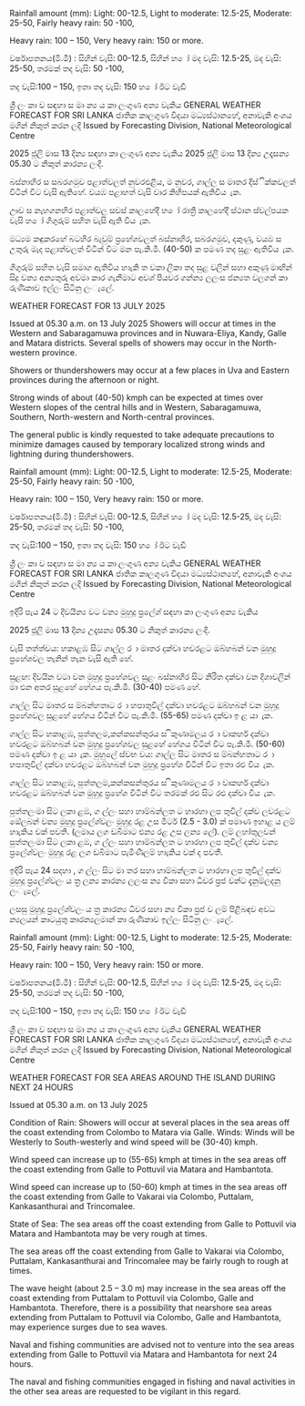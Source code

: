 Rainfall amount (mm): Light: 00-12.5, Light to moderate: 12.5-25, Moderate: 25-50, Fairly heavy rain: 50 -100,

Heavy rain: 100 – 150, Very heavy rain: 150 or more.

වර්ෂාපතනය(මි.මී) : සිහින් වැසි: 00-12.5, සිහින් හ ෝ මද වැසි: 12.5-25, මද වැසි: 25-50, තරමක් තද වැසි: 50 -100,

තද වැසි:100 – 150, ඉතා තද වැසි: 150 හ ෝ ඊට වැඩි

ශ්‍රී ලං කා ව සඳහා ස මා න්‍ය ය කා ලංගුණ අන්‍ය වැකිය GENERAL WEATHER FORECAST FOR SRI LANKA ජාතික කාලගුණ විදයා මධ්‍යස්ථානහේ, අනාවැකි අංශය මගින් නිකුත් කරන ලදි Issued by Forecasting Division, National Meteorological Centre

2025 ජූලි මාස 13 දින්‍ය සඳහා කා ලංගුණ අන්‍ය වැකිය 2025 ජූලි මාස 13 දින්‍ය උදෑසන්‍ය 05.30 ට නිකුත් කාරන්‍ය ලංදි.

බස්නාහිර ස සබරගමුව පළාත්වලත් නුවරඑළිය, ම නුවර, ගාල්ල ස මාතර දිස්ික්කවලත් විටින් විට වැසි ඇතිහේ. වයඹ පළාහත් වැසි වාර කිහිපයක් ඇතිවිය ැක.

ඌව ස නැහගනහිර පළාත්වල සවස් කාලහේදී හ ෝ රාත්‍රී කාලහේදී ස්ථාන ස්වල්පයක වැසි හ ෝ ගිගුරුම් සහිත වැසි ඇති විය ැක.

මධ්‍යම කඳුකරහේ බටහිර බැවුම් ප්‍රහේශවලත් බස්නාහිර, සබරගමුව, දකුණු, වයඹ ස උතුරු මැද පළාත්වලත් විටින් විට මන පැ.කි.මී. (40-50) ක පමණ තද සුළං ඇතිවිය ැක.

ගිගුරුම් සහිත වැසි සමාග ඇතිවිය හාැකි ත වකා ලිකා තද සුළ වලින් සහා අකුණු මාඟින් සිදු වන්‍ය අන්‍යතුරු අවමා කාර ගැනීමාට අවශ්‍ පියවර ගන්න්‍ය ලලංස ජන්‍යත වලගන් කා රුණිකාව ඉල්ලං සිටිනු ලංැලේ.

WEATHER FORECAST FOR 13 JULY 2025

Issued at 05.30 a.m. on 13 July 2025 Showers will occur at times in the Western and Sabaragamuwa provinces and in Nuwara-Eliya, Kandy, Galle and Matara districts. Several spells of showers may occur in the North-western province.

Showers or thundershowers may occur at a few places in Uva and Eastern provinces during the afternoon or night.

Strong winds of about (40-50) kmph can be expected at times over Western slopes of the central hills and in Western, Sabaragamuwa, Southern, North-western and North-central provinces.

The general public is kindly requested to take adequate precautions to minimize damages caused by temporary localized strong winds and lightning during thundershowers.

Rainfall amount (mm): Light: 00-12.5, Light to moderate: 12.5-25, Moderate: 25-50, Fairly heavy rain: 50 -100,

Heavy rain: 100 – 150, Very heavy rain: 150 or more.

වර්ෂාපතනය(මි.මී) : සිහින් වැසි: 00-12.5, සිහින් හ ෝ මද වැසි: 12.5-25, මද වැසි: 25-50, තරමක් තද වැසි: 50 -100,

තද වැසි:100 – 150, ඉතා තද වැසි: 150 හ ෝ ඊට වැඩි

ශ්‍රී ලං කා ව සඳහා ස මා න්‍ය ය කා ලංගුණ අන්‍ය වැකිය GENERAL WEATHER FORECAST FOR SRI LANKA ජාතික කාලගුණ විදයා මධ්‍යස්ථානහේ, අනාවැකි අංශය මගින් නිකුත් කරන ලදි Issued by Forecasting Division, National Meteorological Centre

ඉදිරි පැය 24 ට දිවයින්‍ය වට වන්‍ය මුහුදු ප්‍රලේශ්‍ සඳහා කා ලංගුණ අන්‍ය වැකිය

2025 ජූලි මාස 13 දින්‍ය උදෑසන්‍ය 05.30 ට නිකුත් කාරන්‍ය ලංදි.

වැසි තත්ත්වය: හකාළඹ සිට ගාල්ල ර ා මාතර දක්වා හවරළට ඔබ්හබන් වන මුහුදු ප්‍රහේශවල තැනින් තැන වැසි ඇති හේ.

සුළඟ: දිවයින වටා වන මුහුදු ප්‍රහේශවල සුළං බස්නාහිර සිට නිරිත දක්වා වන දිශාවලින් මා එන අතර සුළහේ හේගය පැ.කි.මී. (30-40) පමණ හේ.

ගාල්ල සිට මාතර ස ම්බන්හතාට ර ා හපාතුවිල් දක්වා හවරළට ඔබ්හබන් වන මුහුදු ප්‍රහේශවල සුළහේ හේගය විටින් විට පැ.කි.මී. (55-65) පමණ දක්වා ඉ ළ යා ැක.

ගාල්ල සිට හකාළඹ, පුත්තලම,කන්කසන්තුරය ස ිකුණාමලය ර ා වාකහර් දක්වා හවරළට ඔබ්හබන් වන මුහුදු ප්‍රහේශවල සුළහේ හේගය විටින් විට පැ.කි.මී. (50-60) පමණ දක්වා ඉ ළ යා ැක. මුහුලේ ස්වභ වය: ගාල්ල සිට මාතර ස ම්බන්හතාට ර ා හපාතුවිල් දක්වා හවරළට ඔබ්හබන් වන මුහුදු ප්‍රහේශ විටින් විට ඉතා රළු විය ැක.

ගාල්ල සිට හකාළඹ, පුත්තලම,කන්කසන්තුරය ස ිකුණාමලය ර ා වාකහර් දක්වා හවරළට ඔබ්හබන් වන මුහුදු ප්‍රහේශ විටින් විට තරමක් රළු සිට රළු දක්වා විය ැක.

පුත්තලංමා සිට ලකා ළඹ, ග ල්ලං සහා හාම්බන්ලත ට හාරහා ලප තුවිල් දක්ව ලවරළට ඔේලබන් වන්‍ය මුහුදු ප්‍රලේශ්‍වලං මුහුදු රළ උස මීටර් (2.5 - 3.0) ක් පමාණ ඉහාළ ය ලම් හාැකිය වක් පවතී. (ලමාය ලග ඩබිමාට එන්‍ය රළ උස ලන්‍ය ලේ). ලම් ලහා්තුලවන් පුත්තලංමා සිට ලකා ළඹ, ග ල්ලං සහා හාම්බන්ලත ට හාරහා ලප තුවිල් දක්ව වන්‍ය ප්‍රලේශ්‍වලං මුහුදු රළ ලග ඩබිමාට පැමිණීලම් හාැකිය වක් ද පවතී.

ඉදිරි පැය 24 සදහා , ග ල්ලං සිට මා තර සහා හාම්බන්ලත ට හාරහා ලප තුවිල් දක්ව මුහුදු ප්‍රලේශ්‍වලං ය ත්‍ර ලන්‍ය කාරන්‍ය ලලංස න්‍ය විකා සහා ධීවර ප්‍රජ වන්ට දැනුම්ලදනු ලංැලේ.

ලසසු මුහුදු ප්‍රලේශ්‍වලං ය ත්‍ර කාරන්‍ය ධීවර සහා න්‍ය විකා ප්‍රජ ව ලම් පිළිබඳව අවධ න්‍යලයන් කාටයුතු කාරන්‍යලමාන් කා රුණිකාව ඉල්ලං සිටිනු ලංැලේ.

Rainfall amount (mm): Light: 00-12.5, Light to moderate: 12.5-25, Moderate: 25-50, Fairly heavy rain: 50 -100,

Heavy rain: 100 – 150, Very heavy rain: 150 or more.

වර්ෂාපතනය(මි.මී) : සිහින් වැසි: 00-12.5, සිහින් හ ෝ මද වැසි: 12.5-25, මද වැසි: 25-50, තරමක් තද වැසි: 50 -100,

තද වැසි:100 – 150, ඉතා තද වැසි: 150 හ ෝ ඊට වැඩි

ශ්‍රී ලං කා ව සඳහා ස මා න්‍ය ය කා ලංගුණ අන්‍ය වැකිය GENERAL WEATHER FORECAST FOR SRI LANKA ජාතික කාලගුණ විදයා මධ්‍යස්ථානහේ, අනාවැකි අංශය මගින් නිකුත් කරන ලදි Issued by Forecasting Division, National Meteorological Centre

WEATHER FORECAST FOR SEA AREAS AROUND THE ISLAND DURING NEXT 24 HOURS

Issued at 05.30 a.m. on 13 July 2025

Condition of Rain: Showers will occur at several places in the sea areas off the coast extending from Colombo to Matara via Galle. Winds: Winds will be Westerly to South-westerly and wind speed will be (30-40) kmph.

Wind speed can increase up to (55-65) kmph at times in the sea areas off the coast extending from Galle to Pottuvil via Matara and Hambantota.

Wind speed can increase up to (50-60) kmph at times in the sea areas off the coast extending from Galle to Vakarai via Colombo, Puttalam, Kankasanthurai and Trincomalee.

State of Sea: The sea areas off the coast extending from Galle to Pottuvil via Matara and Hambantota may be very rough at times.

The sea areas off the coast extending from Galle to Vakarai via Colombo, Puttalam, Kankasanthurai and Trincomalee may be fairly rough to rough at times.

The wave height (about 2.5 – 3.0 m) may increase in the sea areas off the coast extending from Puttalam to Pottuvil via Colombo, Galle and Hambantota. Therefore, there is a possibility that nearshore sea areas extending from Puttalam to Pottuvil via Colombo, Galle and Hambantota, may experience surges due to sea waves.

Naval and fishing communities are advised not to venture into the sea areas extending from Galle to Pottuvil via Matara and Hambantota for next 24 hours.

The naval and fishing communities engaged in fishing and naval activities in the other sea areas are requested to be vigilant in this regard.